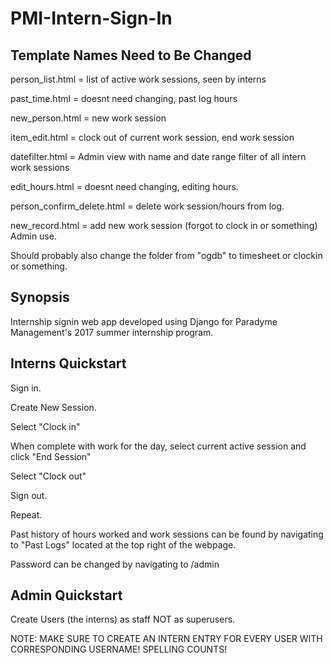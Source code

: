 # PMI-Intern-Sign-In

## Template Names Need to Be Changed

person_list.html = list of active work sessions, seen by interns

past_time.html = doesnt need changing, past log hours

new_person.html = new work session

item_edit.html = clock out of current work session, end work session

datefilter.html = Admin view with name and date range filter of all intern work sessions

edit_hours.html = doesnt need changing, editing hours. 

person_confirm_delete.html = delete work session/hours from log.

new_record.html = add new work session (forgot to clock in or something) Admin use. 


Should probably also change the folder from "ogdb" to timesheet or clockin or something. 

## Synopsis

Internship signin web app developed using Django for Paradyme Management's 2017 summer internship program. 


## Interns Quickstart

Sign in.

Create New Session.

Select "Clock in"

When complete with work for the day, select current active session and click "End Session"

Select "Clock out"

Sign out.

Repeat. 

Past history of hours worked and work sessions can be found by navigating to "Past Logs" located at the top right of the webpage. 

Password can be changed by navigating to /admin

## Admin Quickstart

Create Users (the interns) as staff NOT as superusers. 

NOTE: MAKE SURE TO CREATE AN INTERN ENTRY FOR EVERY USER WITH CORRESPONDING USERNAME! SPELLING COUNTS!




